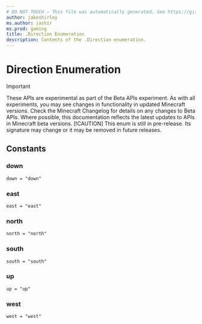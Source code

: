 ```yaml
---
# DO NOT TOUCH — This file was automatically generated. See https://github.com/mojang/minecraftapidocsgenerator to modify descriptions, examples, etc.
author: jakeshirley
ms.author: jashir
ms.prod: gaming
title: .Direction Enumeration
description: Contents of the .Direction enumeration.
---
```

# Direction Enumeration
>[!IMPORTANT]
>These APIs are experimental as part of the Beta APIs experiment. As with all experiments, you may see changes in functionality in updated Minecraft versions. Check the Minecraft Changelog for details on any changes to Beta APIs. Where possible, this documentation reflects the latest updates to APIs in Minecraft beta versions.
> [!CAUTION]
> This enum is still in pre-release.  Its signature may change or it may be removed in future releases.

## Constants
### **down**
`down = "down"`
### **east**
`east = "east"`
### **north**
`north = "north"`
### **south**
`south = "south"`
### **up**
`up = "up"`
### **west**
`west = "west"`
